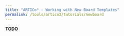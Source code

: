 ```yaml
---
title: "ARTICo³ - Working with New Board Templates"
permalink: /tools/artico3/tutorials/newboard
---
```


**TODO**
